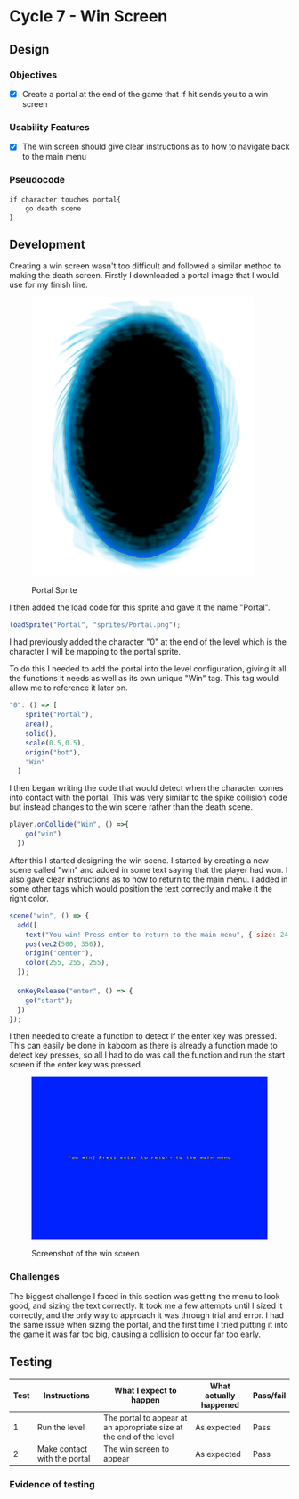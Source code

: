 # Cycle 7 - Win Screen

## Design

### Objectives

* [x] Create a portal at the end of the game that if hit sends you to a win screen

### Usability Features

* [x] The win screen should give clear instructions as to how to navigate back to the main menu

### Pseudocode

```
if character touches portal{
    go death scene
}

```

## Development

Creating a win screen wasn't too difficult and followed a similar method to making the death screen. Firstly I downloaded a portal image that I would use for my finish line.&#x20;

<figure><img src="../.gitbook/assets/image (6) (1).png" alt=""><figcaption><p>Portal Sprite</p></figcaption></figure>

I then added the load code for this sprite and gave it the name "Portal".

```javascript
loadSprite("Portal", "sprites/Portal.png");
```

I had previously added the character "0" at the end of the level which is the character I will be mapping to the portal sprite.

To do this I needed to add the portal into the level configuration, giving it all the functions it needs as well as its own unique "Win" tag. This tag would allow me to reference it later on.

```javascript
"0": () => [
    sprite("Portal"),
    area(),
    solid(),
    scale(0.5,0.5),
    origin("bot"),
    "Win"
  ]
```

I then began writing the code that would detect when the character comes into contact with the portal. This was very similar to the spike collision code but instead changes to the win scene rather than the death scene.

```javascript
player.onCollide("Win", () =>{
    go("win")
  })
```

After this I started designing the win scene. I started by creating a new scene called "win" and added in some text saying that the player had won. I also gave clear instructions as to how to return to the main menu. I added in some other tags which would position the text correctly and make it the right color.&#x20;

```javascript
scene("win", () => {
  add([
    text("You win! Press enter to return to the main menu", { size: 24 }),
    pos(vec2(500, 350)),
    origin("center"),
    color(255, 255, 255),
  ]);

  onKeyRelease("enter", () => {
    go("start");
  })
});
```

I then needed to create a function to detect if the enter key was pressed. This can easily be done in kaboom as there is already a function made to detect key presses, so all I had to do was call the function and run the start screen if the enter key was pressed.

<figure><img src="../.gitbook/assets/image (3) (4).png" alt=""><figcaption><p>Screenshot of the win screen</p></figcaption></figure>

### Challenges

The biggest challenge I faced in this section was getting the menu to look good, and sizing the text correctly. It took me a few attempts until I sized it correctly, and the only way to approach it was through trial and error. I had the same issue when sizing the portal, and the first time I tried putting it into the game it was far too big, causing a collision to occur far too early.&#x20;

## Testing

| Test | Instructions                 | What I expect to happen                                             | What actually happened | Pass/fail |
| ---- | ---------------------------- | ------------------------------------------------------------------- | ---------------------- | --------- |
| 1    | Run the level                | The portal to appear at an appropriate size at the end of the level | As expected            | Pass      |
| 2    | Make contact with the portal | The win screen to appear                                            | As expected            | Pass      |

### Evidence of testing

